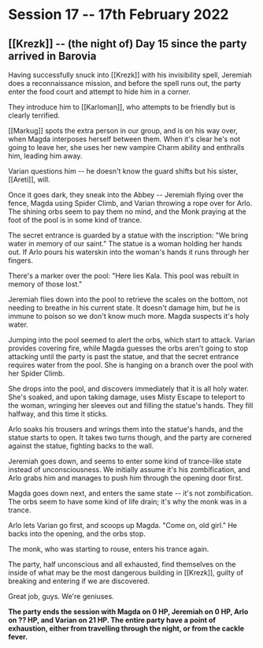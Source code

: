 # Session 17 -- 17th February 2022
## [[Krezk]] -- (the night of) Day 15 since the party arrived in Barovia

Having successfully snuck into [[Krezk]] with his invisibility spell, Jeremiah does a reconnaissance mission, and before the spell runs out, the party enter the food court and attempt to hide him in a corner.

They introduce him to [[Karloman]], who attempts to be friendly but is clearly terrified.

[[Markug]] spots the extra person in our group, and is on his way over, when Magda interposes herself between them. When it's clear he's not going to leave her, she uses her new vampire Charm ability and enthralls him, leading him away.

Varian questions him -- he doesn't know the guard shifts but his sister, [[Areti]], will.

Once it goes dark, they sneak into the Abbey -- Jeremiah flying over the fence, Magda using Spider Climb, and Varian throwing a rope over for Arlo. The shining orbs seem to pay them no mind, and the Monk praying at the foot of the pool is in some kind of trance.

The secret entrance is guarded by a statue with the inscription: "We bring water in memory of our saint." The statue is a woman holding her hands out. If Arlo pours his waterskin into the woman's hands it runs through her fingers.

There's a marker over the pool: "Here lies Kala. This pool was rebuilt in memory of those lost."

Jeremiah flies down into the pool to retrieve the scales on the bottom, not needing to breathe in his current state. It doesn't damage him, but he is immune to poison so we don't know much more. Magda suspects it's holy water.

Jumping into the pool seemed to alert the orbs, which start to attack. Varian provides covering fire, while Magda guesses the orbs aren't going to stop attacking until the party is past the statue, and that the secret entrance requires water from the pool. She is hanging on a branch over the pool with her Spider Climb.

She drops into the pool, and discovers immediately that it is all holy water. She's soaked, and upon taking damage, uses Misty Escape to teleport to the woman, wringing her sleeves out and filling the statue's hands. They fill halfway, and this time it sticks.

Arlo soaks his trousers and wrings them into the statue's hands, and the statue starts to open. It takes two turns though, and the party are cornered against the statue, fighting backs to the wall.

Jeremiah goes down, and seems to enter some kind of trance-like state instead of unconsciousness. We initially assume it's his zombification, and Arlo grabs him and manages to push him through the opening door first.

Magda goes down next, and enters the same state -- it's not zombification. The orbs seem to have some kind of life drain; it's why the monk was in a trance.

Arlo lets Varian go first, and scoops up Magda. "Come on, old girl." He backs into the opening, and the orbs stop.

The monk, who was starting to rouse, enters his trance again.

The party, half unconscious and all exhausted, find themselves on the inside of what may be the most dangerous building in [[Krezk]], guilty of breaking and entering if we are discovered.

Great job, guys. We're geniuses.

**The party ends the session with Magda on 0 HP, Jeremiah on 0 HP, Arlo on ?? HP, and Varian on 21 HP. The entire party have a point of exhaustion, either from travelling through the night, or from the cackle fever.**